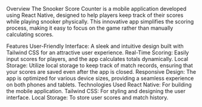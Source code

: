 Overview
The Snooker Score Counter is a mobile application developed using React Native, designed to help players keep track of their scores while playing snooker physically. This innovative app simplifies the scoring process, making it easy to focus on the game rather than manually calculating scores.

Features
User-Friendly Interface: A sleek and intuitive design built with Tailwind CSS for an attractive user experience.
Real-Time Scoring: Easily input scores for players, and the app calculates totals dynamically.
Local Storage: Utilize local storage to keep track of match records, ensuring that your scores are saved even after the app is closed.
Responsive Design: The app is optimized for various device sizes, providing a seamless experience on both phones and tablets.
Technologies Used
React Native: For building the mobile application.
Tailwind CSS: For styling and designing the user interface.
Local Storage: To store user scores and match history.
